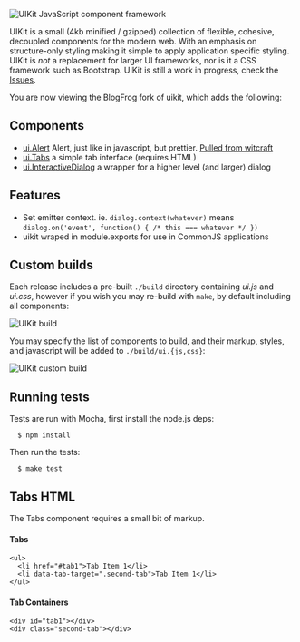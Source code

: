 
 ![UIKit JavaScript component framework](http://f.cl.ly/items/2j0m3D1l1T041S1k463L/Grab.png)

  UIKit is a small (4kb minified / gzipped) collection of flexible, cohesive, decoupled components for the modern web. With an emphasis on structure-only styling making it simple to apply application specific styling. UIKit is _not_ a replacement for larger UI frameworks, nor is it a CSS framework such as Bootstrap. UIKit is still a work in progress, check the [Issues](https://github.com/visionmedia/uikit/issues).

You are now viewing the BlogFrog fork of uikit, which adds the following:

## Components

  - [ui.Alert](https://github.com/blogfrog/uikit/tree/master/lib/components/alert/alert.js) Alert, just like in javascript, but prettier.  [Pulled from witcraft](https://github.com/witcraft/uikit/commit/80c6bff7634e854cf6a1e3d7ef08d2462feeb82d)
  - [ui.Tabs](https://github.com/blogfrog/uikit/tree/master/lib/components/tabs/tabs.js) a simple tab interface (requires HTML)
  - [ui.InteractiveDialog](https://github.com/blogfrog/uikit/tree/master/lib/components/interactivedialog/interactivedialog.js) a wrapper for a higher level (and larger) dialog

## Features

  - Set emitter context.  ie. `dialog.context(whatever)` means `dialog.on('event', function() { /* this === whatever */ })`
  - uikit wraped in module.exports for use in CommonJS applications

## Custom builds

  Each release includes a pre-built `./build` directory containing _ui.js_ and _ui.css_,
  however if you wish you may re-build with `make`, by default including all components:

  ![UIKit build](http://f.cl.ly/items/0Z040x2E2g2v2E1M2l38/Grab.png)

  You may specify the list of components to build, and their markup, styles, and javascript will be added to `./build/ui.{js,css}`:

  ![UIKit custom build](http://f.cl.ly/items/1B3C3g293y03372I1q1b/Grab.png)

## Running tests

  Tests are run with Mocha, first install the node.js deps:

      $ npm install

  Then run the tests:

      $ make test

## Tabs HTML

The Tabs component requires a small bit of markup.

#### Tabs

    <ul>
      <li href="#tab1">Tab Item 1</li>
      <li data-tab-target=".second-tab">Tab Item 1</li>
    </ul>

#### Tab Containers

    <div id="tab1"></div>
    <div class="second-tab"></div>
